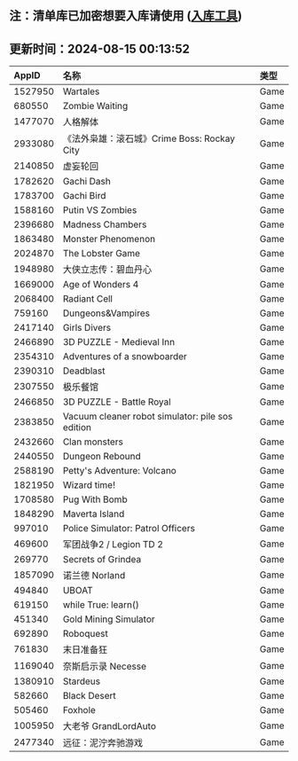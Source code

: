 ## 注：清单库已加密想要入库请使用 ([入库工具](https://github.com/BlankTMing/ManifestAutoUpdate/releases))

## 更新时间：2024-08-15 00:13:52
| AppID | 名称 | 类型  |
| :-------------------- | :----------------------------- | :----------- |
| 1527950 | Wartales| Game |
| 680550 | Zombie Waiting| Game |
| 1477070 | 人格解体| Game |
| 2933080 | 《法外枭雄：滚石城》Crime Boss: Rockay City| Game |
| 2140850 | 虚妄轮回| Game |
| 1782620 | Gachi Dash| Game |
| 1783700 | Gachi Bird| Game |
| 1588160 | Putin VS Zombies| Game |
| 2396680 | Madness Chambers| Game |
| 1863480 | Monster Phenomenon| Game |
| 2024870 | The Lobster Game| Game |
| 1948980 | 大侠立志传：碧血丹心| Game |
| 1669000 | Age of Wonders 4| Game |
| 2068400 | Radiant Cell| Game |
| 759160 | Dungeons&Vampires| Game |
| 2417140 | Girls Divers| Game |
| 2466890 | 3D PUZZLE - Medieval Inn| Game |
| 2354310 | Adventures of a snowboarder| Game |
| 2390310 | Deadblast| Game |
| 2307550 | 极乐餐馆| Game |
| 2466850 | 3D PUZZLE - Battle Royal| Game |
| 2383850 | Vacuum cleaner robot simulator: pile sos edition| Game |
| 2432660 | Clan monsters| Game |
| 2440550 | Dungeon Rebound| Game |
| 2588190 | Petty's Adventure: Volcano| Game |
| 1821950 | Wizard time!| Game |
| 1708580 | Pug With Bomb| Game |
| 1848290 | Maverta Island| Game |
| 997010 | Police Simulator: Patrol Officers| Game |
| 469600 | 军团战争2 / Legion TD 2| Game |
| 269770 | Secrets of Grindea| Game |
| 1857090 | 诺兰德 Norland| Game |
| 494840 | UBOAT| Game |
| 619150 | while True: learn()| Game |
| 451340 | Gold Mining Simulator| Game |
| 692890 | Roboquest| Game |
| 761830 | 末日准备狂| Game |
| 1169040 | 奈斯启示录 Necesse| Game |
| 1380910 | Stardeus| Game |
| 582660 | Black Desert| Game |
| 505460 | Foxhole| Game |
| 1005950 | 大老爷 GrandLordAuto| Game |
| 2477340 | 远征：泥泞奔驰游戏| Game |
